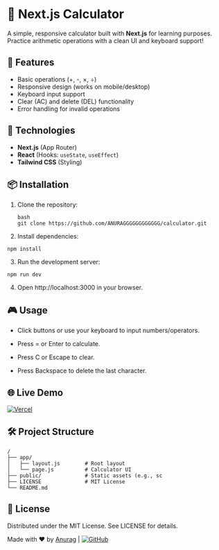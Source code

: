 # 🧮 Next.js Calculator 

A simple, responsive calculator built with **Next.js** for learning purposes. Practice arithmetic operations with a clean UI and keyboard support!


## 🚀 Features
- Basic operations (+, -, ×, ÷)
- Responsive design (works on mobile/desktop)
- Keyboard input support
- Clear (AC) and delete (DEL) functionality
- Error handling for invalid operations

## 🔧 Technologies
- **Next.js** (App Router)
- **React** (Hooks: `useState`, `useEffect`)
- **Tailwind CSS** (Styling)

## 📦 Installation
1. Clone the repository:
   ```
   bash
   git clone https://github.com/ANURAGGGGGGGGGGGG/calculator.git
   ```
2. Install dependencies:

```
npm install
```
3. Run the development server:
```
npm run dev
```
4. Open http://localhost:3000 in your browser.

## 🎮 Usage
- Click buttons or use your keyboard to input numbers/operators.

- Press = or Enter to calculate.

- Press C or Escape to clear.

- Press Backspace to delete the last character.

## 🌐 Live Demo

[![Vercel](https://img.shields.io/badge/-Vercel-000000?style=for-the-badge&logo=vercel&logoColor=white)](https://calculator-chi-plum.vercel.app/)

## 🛠️ Project Structure
```
/
├── app/
│   ├── layout.js        # Root layout
│   └── page.js          # Calculator UI
├── public/              # Static assets (e.g., sc
├── LICENSE              # MIT License
└── README.md
```

## 📜 License
Distributed under the MIT License. See LICENSE for details.

Made with ♥ by [Anurag](https://github.com/ANURAGGGGGGGGGGGG) | [![GitHub](https://img.shields.io/badge/Follow%20Me-%40ANURAGGGGGGGGGGGG-blue?logo=github)](https://github.com/ANURAGGGGGGGGGGGG)


